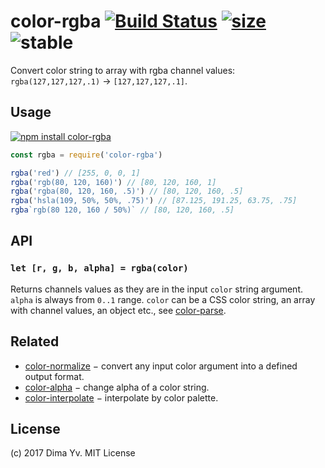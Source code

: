 # color-rgba [![Build Status](https://travis-ci.org/colorjs/color-rgba.png)](https://travis-ci.org/colorjs/color-rgba) [![size](https://img.shields.io/bundlephobia/minzip/color-rgba?label=size)](https://bundlephobia.com/result?p=color-rgba) ![stable](https://img.shields.io/badge/stability-unstable-yellow)

Convert color string to array with rgba channel values: `rgba(127,127,127,.1)` → `[127,127,127,.1]`.

## Usage

[![npm install color-rgba](https://nodei.co/npm/color-rgba.png?mini=true)](https://npmjs.org/package/color-rgba/)

```js
const rgba = require('color-rgba')

rgba('red') // [255, 0, 0, 1]
rgba('rgb(80, 120, 160)') // [80, 120, 160, 1]
rgba('rgba(80, 120, 160, .5)') // [80, 120, 160, .5]
rgba('hsla(109, 50%, 50%, .75)') // [87.125, 191.25, 63.75, .75]
rgba`rgb(80 120, 160 / 50%)` // [80, 120, 160, .5]
```

## API

### `let [r, g, b, alpha] = rgba(color)`

Returns channels values as they are in the input `color` string argument. `alpha` is always from `0..1` range. `color` can be a CSS color string, an array with channel values, an object etc., see [color-parse](https://ghub.io/color-parse).

## Related

* [color-normalize](https://github.com/colorjs/color-normalize) − convert any input color argument into a defined output format.
* [color-alpha](https://github.com/colorjs/color-alpha) − change alpha of a color string.
* [color-interpolate](https://github.com/colorjs/color-interpolate) − interpolate by color palette.

## License

(c) 2017 Dima Yv. MIT License
